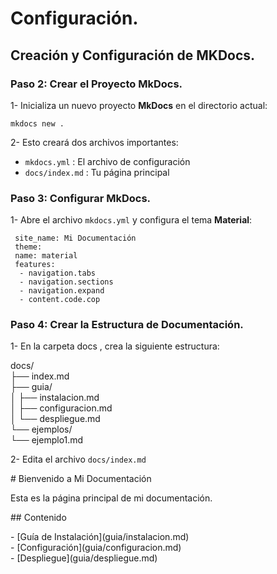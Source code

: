 # Configuración.

## Creación y Configuración de MKDocs.

### Paso 2: Crear el Proyecto MkDocs.

1- Inicializa un nuevo proyecto **MkDocs** en el directorio actual:

`mkdocs new .`

2- Esto creará dos archivos importantes:

- `mkdocs.yml` : El archivo de configuración
- `docs/index.md` : Tu página principal

### Paso 3: Configurar MkDocs.

1- Abre el archivo `mkdocs.yml` y configura el tema **Material**:

```
 site_name: Mi Documentación  
 theme:  
 name: material  
 features:  
  - navigation.tabs  
  - navigation.sections  
  - navigation.expand  
  - content.code.cop  
 ```

### Paso 4: Crear la Estructura de Documentación.

1- En la carpeta docs , crea la siguiente estructura:

 docs/  
 ├── index.md  
 ├── guia/  
 │  ├── instalacion.md  
 │  ├── configuracion.md  
 │  └── despliegue.md  
 └── ejemplos/  
    └── ejemplo1.md

2- Edita el archivo `docs/index.md`  


 \# Bienvenido a Mi Documentación

 Esta es la página principal de mi documentación.

 \## Contenido

 \- \[Guía de Instalación](guia/instalacion.md)  
 \- \[Configuración](guia/configuracion.md)  
 \- \[Despliegue](guia/despliegue.md)  